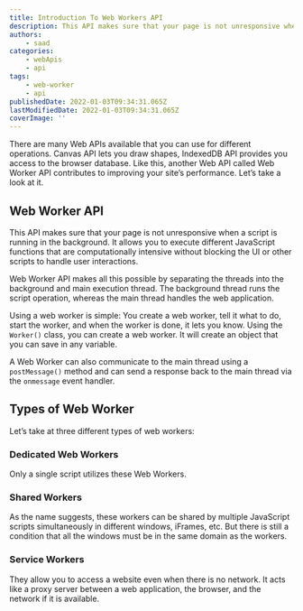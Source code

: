 ```yaml
---
title: Introduction To Web Workers API
description: This API makes sure that your page is not unresponsive when a script is running in the background. In this piece, let's briefly look at web workers and some of its types.
authors:
    - saad
categories:
    - webApis
    - api
tags:
    - web-worker
    - api
publishedDate: 2022-01-03T09:34:31.065Z
lastModifiedDate: 2022-01-03T09:34:31.065Z
coverImage: ''
---
```


<Lead>

There are many Web APIs available that you can use for different operations. Canvas API lets you draw shapes, IndexedDB API provides you access to the browser database. Like this, another Web API called Web Worker API contributes to improving your site’s performance. Let’s take a look at it.

</Lead>

## Web Worker API

This API makes sure that your page is not unresponsive when a script is running in the background. It allows you to execute different JavaScript functions that are computationally intensive without blocking the UI or other scripts to handle user interactions.

Web Worker API makes all this possible by separating the threads into the background and main execution thread. The background thread runs the script operation, whereas the main thread handles the web application.

Using a web worker is simple: You create a web worker, tell it what to do, start the worker, and when the worker is done, it lets you know. Using the `Worker()` class, you can create a web worker. It will create an object that you can save in any variable.

A Web Worker can also communicate to the main thread using a `postMessage()` method and can send a response back to the main thread via the `onmessage` event handler.

## Types of Web Worker

Let’s take at three different types of web workers:

### Dedicated Web Workers

Only a single script utilizes these Web Workers.

### Shared Workers

As the name suggests, these workers can be shared by multiple JavaScript scripts simultaneously in different windows, iFrames, etc. But there is still a condition that all the windows must be in the same domain as the workers.

### Service Workers

They allow you to access a website even when there is no network. It acts like a proxy server between a web application, the browser, and the network if it is available.

